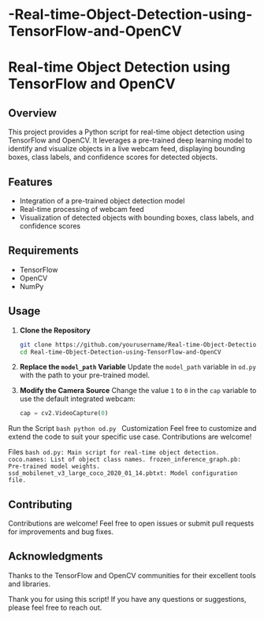 # -Real-time-Object-Detection-using-TensorFlow-and-OpenCV


# Real-time Object Detection using TensorFlow and OpenCV

## Overview

This project provides a Python script for real-time object detection using TensorFlow and OpenCV. It leverages a pre-trained deep learning model to identify and visualize objects in a live webcam feed, displaying bounding boxes, class labels, and confidence scores for detected objects.

## Features

- Integration of a pre-trained object detection model
- Real-time processing of webcam feed
- Visualization of detected objects with bounding boxes, class labels, and confidence scores

## Requirements

- TensorFlow
- OpenCV
- NumPy

## Usage

1. **Clone the Repository**
    ```bash
    git clone https://github.com/yourusername/Real-time-Object-Detection-using-TensorFlow-and-OpenCV.git
    cd Real-time-Object-Detection-using-TensorFlow-and-OpenCV
    ```

2. **Replace the `model_path` Variable**
   Update the `model_path` variable in `od.py` with the path to your pre-trained model.

3. **Modify the Camera Source**
   Change the value `1` to `0` in the `cap` variable to use the default integrated webcam:
   ```python
   cap = cv2.VideoCapture(0)


Run the Script
    ```bash
       python od.py
    ```
Customization
Feel free to customize and extend the code to suit your specific use case. Contributions are welcome!

Files
    ```bash
      od.py: Main script for real-time object detection.
      coco.names: List of object class names.
      frozen_inference_graph.pb: Pre-trained model weights.
      ssd_mobilenet_v3_large_coco_2020_01_14.pbtxt: Model configuration file.
    ```

## Contributing
Contributions are welcome! Feel free to open issues or submit pull requests for improvements and bug fixes.

## Acknowledgments
Thanks to the TensorFlow and OpenCV communities for their excellent tools and libraries.

Thank you for using this script! If you have any questions or suggestions, please feel free to reach out.
